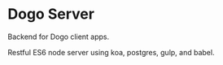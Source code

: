# Dogo Server

Backend for Dogo client apps.

Restful ES6 node server using koa, postgres, gulp, and babel.